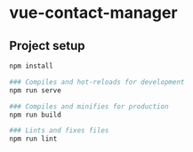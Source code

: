 # vue-contact-manager

## Project setup
```bash
npm install

### Compiles and hot-reloads for development
npm run serve

### Compiles and minifies for production
npm run build

### Lints and fixes files
npm run lint
```
